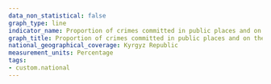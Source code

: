 ```yaml
---
data_non_statistical: false
graph_type: line
indicator_name: Proportion of crimes committed in public places and on the streets out of total registered crimes
graph_title: Proportion of crimes committed in public places and on the streets out of total registered crimes
national_geographical_coverage: Kyrgyz Republic
measurement_units: Percentage
tags:
- custom.national
---
```

